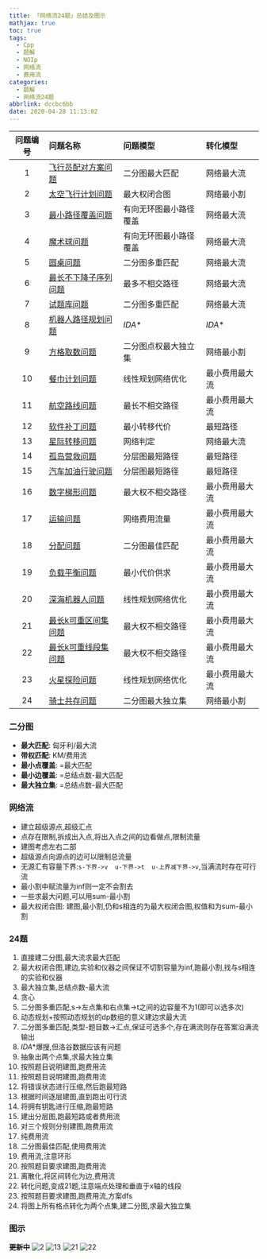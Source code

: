 ```yaml
---
title: 「网络流24题」总结及图示
mathjax: true
toc: true
tags:
  - Cpp
  - 题解
  - NOIp
  - 网络流
  - 费用流
categories:
  - 题解
  - 网络流24题
abbrlink: dccbc6bb
date: 2020-04-28 11:13:02
---
```


|问题编号|问题名称|问题模型|转化模型|
|:---:|:---|:---|:---|
|1 |[飞行员配对方案问题](https://www.luogu.com.cn/problem/P2756)|二分图最大匹配|网络最大流|
|2 |[太空飞行计划问题](https://www.luogu.com.cn/problem/P2762)|最大权闭合图|网络最小割|
|3 |[最小路径覆盖问题](https://www.luogu.com.cn/problem/P2764)|有向无环图最小路径覆盖|网络最大流|
|4 |[魔术球问题](https://www.luogu.com.cn/problem/P2765)|有向无环图最小路径覆盖|网络最大流|
|5 |[圆桌问题](https://www.luogu.com.cn/problem/P3254)|二分图多重匹配|网络最大流|
|6 |[最长不下降子序列问题](https://www.luogu.com.cn/problem/P2766)|最多不相交路径|网络最大流|
|7 |[试题库问题](https://www.luogu.com.cn/problem/P2763)|二分图多重匹配|网络最大流|
|8 |[机器人路径规划问题](https://www.luogu.com.cn/problem/P2775)|$IDA*$|$IDA*$|
|9 |[方格取数问题](https://www.luogu.com.cn/problem/P2774)|二分图点权最大独立集|网络最小割|
|10|[餐巾计划问题](https://www.luogu.com.cn/problem/P1251)|线性规划网络优化|最小费用最大流|
|11|[航空路线问题](https://www.luogu.com.cn/problem/P2770)|最长不相交路径|最小费用最大流|
|12|[软件补丁问题](https://www.luogu.com.cn/problem/P2761)|最小转移代价|最短路径|
|13|[星际转移问题](https://www.luogu.com.cn/problem/P2754)|网络判定|网络最大流|
|14|[孤岛营救问题](https://www.luogu.com.cn/problem/P4011)|分层图最短路径|最短路径|
|15|[汽车加油行驶问题](https://www.luogu.com.cn/problem/P4009)|分层图最短路径|最短路径|
|16|[数字梯形问题](https://www.luogu.com.cn/problem/P4013)|最大权不相交路径|最小费用最大流|
|17|[运输问题](https://www.luogu.com.cn/problem/P4015)|网络费用流量|最小费用最大流|
|18|[分配问题](https://www.luogu.com.cn/problem/P4014)|二分图最佳匹配|最小费用最大流|
|19|[负载平衡问题](https://www.luogu.com.cn/problem/P4016)|最小代价供求|最小费用最大流|
|20|[深海机器人问题](https://www.luogu.com.cn/problem/P4012)|线性规划网络优化|最小费用最大流|
|21|[最长k可重区间集问题](https://www.luogu.com.cn/problem/P3358)|最大权不相交路径|最小费用最大流|
|22|[最长k可重线段集问题](https://www.luogu.com.cn/problem/P3357)|最大权不相交路径|最小费用最大流|
|23|[火星探险问题](https://www.luogu.com.cn/problem/P3356)|线性规划网络优化|最小费用最大流|
|24|[骑士共存问题](https://www.luogu.com.cn/problem/P3355)|二分图最大独立集|网络最小割|

### 二分图
- __最大匹配__: 匈牙利/最大流
- __带权匹配__: KM/费用流
- __最小点覆盖__: =最大匹配
- __最小边覆盖__: =总结点数-最大匹配
- __最大独立集__: =总结点数-最大匹配

### 网络流
- 建立超级源点,超级汇点
- 点存在限制,拆成出入点,将出入点之间的边看做点,限制流量
- 建图考虑左右二部
- 超级源点向源点的边可以限制总流量
- 无源汇有容量下界:`s-下界->v  u-下界->t  u-上界减下界->v`,当满流时存在可行流
- 最小割中赋流量为inf则一定不会割去
- 一些求最大问题,可以用sum-最小割
- 最大权闭合图: 建图,最小割,仍和s相连的为最大权闭合图,权值和为sum-最小割

### 24题
1. 直接建二分图,最大流求最大匹配
2. 最大权闭合图,建边,实验和仪器之间保证不切割容量为inf,跑最小割,找与s相连的实验和仪器
3. 最大独立集,总结点数-最大流
4. 贪心
5. 二分图多重匹配,s->左点集和右点集->t之间的边容量不为1(即可以选多次)
6. 动态规划+按照动态规划的dp数组的意义建边求最大流
7. 二分图多重匹配,类型-题目数->汇点,保证可选多个,存在满流则存在答案沿满流输出
8. $IDA*$爆搜,但洛谷数据应该有问题
9. 抽象出两个点集,求最大独立集
10. 按照题目说明建图,跑费用流
11. 按照题目说明建图,跑费用流
12. 将错误状态进行压缩,然后跑最短路
13. 根据时间逐层建图,直到跑出可行流
14. 将拥有钥匙进行压缩,跑最短路
15. 建出分层图,跑最短路或者费用流
16. 对三个规则分别建图,跑费用流
17. 纯费用流
18. 二分图最佳匹配,使用费用流
19. 费用流,注意环形
20. 按照题目要求建图,跑费用流
21. 离散化,将区间转化为边,费用流
22. 转化问题,变成21题,注意端点处理和垂直于x轴的线段
23. 按照题目要求建图,跑费用流,方案dfs
24. 将图上所有格点转化为两个点集,建二分图,求最大独立集

### 图示
__~~更新中~~__
![2](/f5a4cbbc/NF24P2762.png)
![13](/af442de1/NF24P2754.png)
![21](/949e7ebf/NF24P3358.png)
![22](/f48af49a/NF24P3357.png)